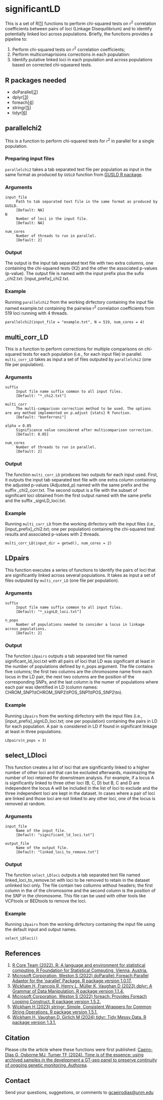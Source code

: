 # significantLD
This is a set of R[[1](#References)] functions to perform chi-squared tests on r<sup>2</sup> correlation coefficients between pairs of loci (Linkage Disequilibrium) and to identify potentially linked loci across populations. Briefly, the functions provides a pipeline to:
1. Perform chi-squared tests on r<sup>2</sup> correlation coefficients;
2. Perform multicomaprisions corrections in each population:
3. Identify putative linked loci in each population and across populations based on corrected chi-squeared tests.

## R packages needed
- doParallel[[2](#References)]
- dplyr[[3](#References)]
- foreach[[4](#References)]
- stringr[[5](#References)]
- tidyr[[6](#References)]

## parallelchi2
This is a function to perform chi-squared tests for r<sup>2</sup> in parallel for a single population.

### Preparing input files
`parallelchi2` takes a tab separated text file per population as input in the same format as produced by `GUSLD` function from [GUSLD R package](https://github.com/AgResearch/GUS-LD).

### Arguments
~~~
input_file
     Path to tab separated text file in the same format as produced by GUSLD.
     [Default: NA]
N
     Number of loci in the input file.
     [Default: NA]

num_cores
     Number of threads to run in parallel.
     [Default: 2]
~~~

### Output
The output is the input tab separated text file with two extra columns, one containing the chi-squared tests (X2) and the other the associated p-values (p-value). The output file is named with the input prefix plus the sufix _chi2.txt: [input_prefix]_chi2.txt.

### Example
Running `parallelchi2` from the working dirfectory containing the input file named example.txt containing the pairwise r<sup>2</sup> correlation coefficients from 519 loci running with 4 threads.
~~~
parallelchi2(input_file = "example.txt", N = 519, num_cores = 4)
~~~

## multi_corr_LD
This is a function to perform corrections for multiple comparisons on chi-squared tests for each population (i.e., for each input file) in parallel. `multi_corr_LD` takes as input a set of files outputed by `parallelchi2` (one file per population).

### Arguments
~~~
suffix
     Input file name suffix common to all input files.
     [Default: "*_chi2.txt"]

multi_corr
     The multi-comparison correction method to be used. The options are any method implemented on p.adjust {stats} R function.
     [Default: "bonferroni"]

alpha = 0.05
     Significance value considered after multicomparison correction.
     [Default: 0.05]

num_cores
     Number of threads to run in parallel.
     [Default: 2]
~~~

### Output
The function `multi_corr_LD` produces two outputs for each input used. First, it outputs the input tab separated text file with one extra column containing the adjusted p-values (Adjusted_p) named with the same prefix and the suffix _chi2_corr.txt. The second output is a file with the subset of significant loci obtained from the first output named with the same prefix and the suffix _signLD_loci.txt. 

### Example
Running `multi_corr_LD` from the working dirfectory with the input files (i.e., [input_prefix]_chi2.txt; one per population) containing the chi-squared test results and associated p-values with 2 threads.
~~~
multi_corr_LD(input_dir = getwd(), num_cores = 2)
~~~

## LDpairs
This function executes a series of functions to identify the pairs of loci that are significantly linked across several populations. It takes as input a set of files outputed by `multi_corr_LD` (one file per population).
 

### Arguments
~~~
suffix
     Input file name suffix common to all input files.
     [Default: "*_signLD_loci.txt"]

n_pops
     Number of populations needed to consider a locus in linkage across populations.
     [Default: 2]
~~~

### Output
The function `LDpairs` outputs a tab separated text file named significant_ld_loci.txt with all pairs of loci that LD was significant at least in the number of populations defined by n_pops argument. The file contains five columns; the first two columns are the chromosome name from each locus in the LD pair, the next two columns are the position of the corresponding SNPs, and the last column is the numer of populations where each pair was identified in LD (column names: CHROM_SNP1\tCHROM_SNP2\tPOS_SNP1\tPOS_SNP2\tn).

### Example
Running `LDpairs` from the working dirfectory with the input files (i.e., [input_prefix]_signLD_loci.txt; one per population) containing the pairs in LD for each population. A pair is considered in LD if found in significant linkage at least in three populations.
~~~
LDpairs(n_pops = 3)
~~~

## select_LDloci
This function creates a list of loci that are significantly linked to a higher number of other loci and that can be excluded afterwards, maximazing the number of loci retained for downstream analysis. For example, if a locus A is significantly linked to three other loci (B, C, D) but B, C and D are independent the locus A will be included in the list of loci to exclude and the three independent loci are kept in the dataset. In cases where a pair of loci are linked and those loci are not linked to any other loci, one of the locus is removed at random.

### Arguments
~~~
input_file
     Name of the input file.
     [Default: "significant_ld_loci.txt"]

output_file
     Name of the output file.
     [Default: "linked_loci_to_remove.txt"]
~~~

### Output
The function `select_LDloci` outputs a tab separated text file named linked_loci_to_remove.txt with loci to be removed to retain in the dataset unlinked loci only. The file contain two collumns without headers; the first column in the of the chromosome and the second column is the position of the SNP in the chromosome. This file can be used with other tools like VCFtools or BEDtools to remove the loci.

### Example
Running `LDpairs` from the working dirfectory containing the input file using the default input and output names.
~~~
select_LDloci()
~~~

## References
1. [R Core Team (2022). R: A language and environment for statistical computing. R Foundation for Statistical Computing, Vienna, Austria.](https://www.R-project.org/)
2. [Microsoft Corporation, Weston S (2022) doParallel: Foreach Parallel Adaptor for the 'parallel' Package. R package version 1.0.17.](https://CRAN.R-project.org/package=doParallel)
3. [Wickham H, François R, Henry L, Müller K, Vaughan D (2023) dplyr: A Grammar of Data Manipulation. R package version 1.1.4.](https://CRAN.R-project.org/package=dplyr)
4. [Microsoft Corporation, Weston S (2022) foreach: Provides Foreach Looping Construct. R package version 1.5.2.](https://CRAN.R-project.org/package=foreach)
5. [Wickham H (2023) stringr: Simple, Consistent Wrappers for Common String Operations. R package version 1.5.1.](https://CRAN.R-project.org/package=stringr)
6. [Wickham H, Vaughan D, Girlich M (2024) tidyr: Tidy Messy Data. R package version 1.3.1.](https://CRAN.R-project.org/package=tidyr)

## Citation
Please cite the article where these functions were first published: [Caeiro-Dias G, Osborne MJ, Turner TF (2024). Time is of the essence: using archived samples in the development a GT-seq panel to preserve continuity of ongoing genetic monitoring. Authorea](https://doi.org/10.22541/au.173501104.41338406/v1).

## Contact
Send your questions, suggestions, or comments to gcaeirodias@unm.edu
